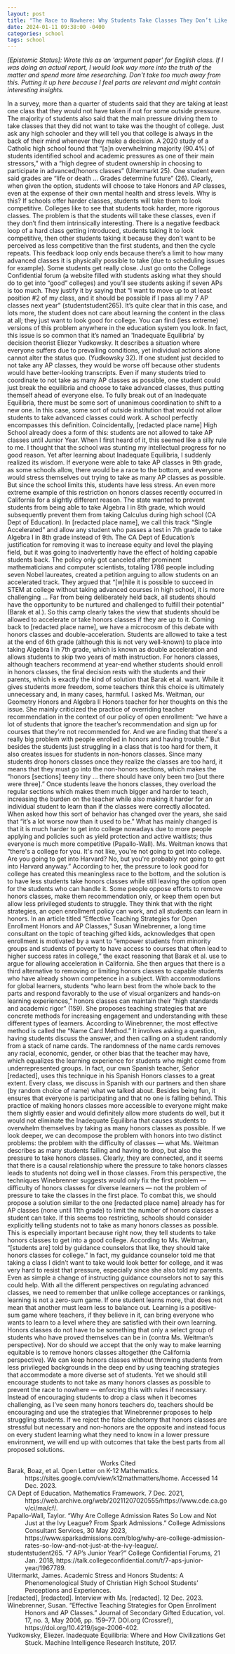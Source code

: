 ```yaml
---
layout: post
title: "The Race to Nowhere: Why Students Take Classes They Don’t Like and What We Can Do About It"
date: 2024-01-11 09:38:00 -0400
categories: school
tags: school
---
```


*[Epistemic Status]: Wrote this as an 'argument paper' for English class. If I was doing an actual report, I would look way more into the truth of the matter and spend more time researching. Don't take too much away from this. Putting it up here because I feel parts are relevant and might contain interesting insights.*

In a survey, more than a quarter of students said that they are taking at least one class that they would not have taken if not for some outside pressure. The majority of students also said that the main pressure driving them to take classes that they did not want to take was the thought of college. Just ask any high schooler and they will tell you that college is always in the back of their mind whenever they make a decision.
	A 2020 study of a Catholic high school found that “[a]n overwhelming majority (90.4%) of students identified school and academic pressures as one of their main stressors,” with a “high degree of student ownership in choosing to participate in advanced/honors classes” (Uitermarkt 25). One student even said grades are “life or death … Grades determine future” (26). Clearly, when given the option, students will choose to take Honors and AP classes, even at the expense of their own mental health and stress levels. Why is this?
	If schools offer harder classes, students will take them to look competitive. Colleges like to see that students took harder, more rigorous classes. The problem is that the students will take these classes, even if they don’t find them intrinsically interesting. There is a negative feedback loop of a hard class getting introduced, students taking it to look competitive, then other students taking it because they don’t want to be perceived as less competitive than the first students, and then the cycle repeats. This feedback loop only ends because there’s a limit to how many advanced classes it is physically possible to take (due to scheduling issues for example).
Some students get really close.  Just go onto the College Confidential forum (a website filled with students asking what they should do to get into “good” colleges) and you’ll see students asking if seven APs is too much. They justify it by saying that “I want to move up to at least position #2 of my class, and it should be possible if I pass all my 7 AP classes next year” (studentstudent265). It’s quite clear that in this case, and lots more, the student does not care about learning the content in the class at all; they just want to look good for college. You can find (less extreme) versions of this problem anywhere in the education system you look.
In fact, this issue is so common that it’s named an 'Inadequate Equilibria' by decision theorist Eliezer Yudkowsky. It describes a situation where everyone suffers due to prevailing conditions, yet individual actions alone cannot alter the status quo. (Yudkowsky 32). If one student just decided to not take any AP classes, they would be worse off because other students would have better-looking transcripts. Even if many students tried to coordinate to not take as many AP classes as possible, one student could just break the equilibria and choose to take advanced classes, thus putting themself ahead of everyone else. To fully break out of an Inadequate Equilibria, there must be some sort of unanimous coordination to shift to a new one. In this case, some sort of outside institution that would not allow students to take advanced classes could work. A school perfectly encompasses this definition.
Coincidentally, [redacted place name] High School already does a form of this: students are not allowed to take AP classes until Junior Year. When I first heard of it, this seemed like a silly rule to me. I thought that the school was stunting my intellectual progress for no good reason. Yet after learning about Inadequate Equilibria, I suddenly realized its wisdom. If everyone were able to take AP classes in 9th grade, as some schools allow, there would be a race to the bottom, and everyone would stress themselves out trying to take as many AP classes as possible. But since the school limits this, students have less stress.
An even more extreme example of this restriction on honors classes recently occurred in California for a slightly different reason. The state wanted to prevent students from being able to take Algebra I in 8th grade, which would subsequently prevent them from taking Calculus during high school (CA Dept of Education). In [redacted place name], we call this track “Single Accelerated” and allow any student who passes a test in 7th grade to take Algebra I in 8th grade instead of 9th. The CA Dept of Education’s justification for removing it was to increase equity and level the playing field, but it was going to inadvertently have the effect of holding capable students back. The policy only got canceled after prominent mathematicians and computer scientists, totaling 1786 people including seven Nobel laureates, created a petition arguing to allow students on an accelerated track. They argued that “[w]hile it is possible to succeed in STEM at college without taking advanced courses in high school, it is more challenging … Far from being deliberately held back, all students should have the opportunity to be nurtured and challenged to fulfill their potential” (Barak et al.). So this camp clearly takes the view that students should be allowed to accelerate or take honors classes if they are up to it.
Coming back to [redacted place name], we have a microcosm of this debate with honors classes and double-acceleration. Students are allowed to take a test at the end of 6th grade (although this is not very well-known) to place into taking Algebra I in 7th grade, which is known as double acceleration and allows students to skip two years of math instruction. For honors classes, although teachers recommend at year-end whether students should enroll in honors classes, the final decision rests with the students and their parents, which is exactly the kind of solution that Barak et al. want. While it gives students more freedom, some teachers think this choice is ultimately unnecessary and, in many cases, harmful. I asked Ms. Weitman, our Geometry Honors and Algebra II Honors teacher for her thoughts on this the issue. She mainly criticized the practice of overriding teacher recommendation in the context of our policy of open enrollment: “we have a lot of students that ignore the teacher’s recommendation and sign up for courses that they're not recommended for. And we are finding that there's a really big problem with people enrolled in honors and having trouble.” But besides the students just struggling in a class that is too hard for them, it also creates issues for students in non-honors classes. Since many students drop honors classes once they realize the classes are too hard, it means that they must go into the non-honors sections, which makes the “honors [sections] teeny tiny … there should have only been two [but there were three].” Once students leave the honors classes, they overload the regular sections which makes them much bigger and harder to teach, increasing the burden on the teacher while also making it harder for an individual student to learn than if the classes were correctly allocated.
When asked how this sort of behavior has changed over the years, she said that “it’s a lot worse now than it used to be.” What has mainly changed is that it is much harder to get into college nowadays due to more people applying and policies such as yield protection and active waitlists; thus everyone is much more competitive (Papallo-Wall). Ms. Weitman knows that “there's a college for you. It's not like, you're not going to get into college. Are you going to get into Harvard? No, but you're probably not going to get into Harvard anyway.” According to her, the pressure to look good for college has created this meaningless race to the bottom, and the solution is to have less students take honors classes while still leaving the option open for the students who can handle it.
Some people oppose efforts to remove honors classes, make them recommendation only, or keep them open but allow less privileged students to struggle. They think that with the right strategies, an open enrollment policy can work, and all students can learn in honors. In an article titled “Effective Teaching Strategies for Open Enrollment Honors and AP Classes,” Susan Winebrenner, a long time consultant on the topic of teaching gifted kids, acknowledges that open enrollment is motivated by a want to “empower students from minority groups and students of poverty to have access to courses that often lead to higher success rates in college,” the exact reasoning that Barak et al. use to argue for allowing acceleration in California. She then argues that there is a third alternative to removing or limiting honors classes to capable students who have already shown competence in a subject. With accommodations for global learners, students “who learn best from the whole back to the parts and respond favorably to the use of visual organizers and hands-on learning experiences,” honors classes can maintain their “high standards and academic rigor” (159). She proposes teaching strategies that are concrete methods for increasing engagement and understanding with these different types of learners.
According to Winebrenner, the most effective method is called the “Name Card Method.” It involves asking a question, having students discuss the answer, and then calling on a student randomly from a stack of name cards. The randomness of the name cards removes any racial, economic, gender, or other bias that the teacher may have, which equalizes the learning experience for students who might come from underrepresented groups. In fact, our own Spanish teacher, Señor [redacted], uses this technique in his Spanish Honors classes to a great extent. Every class, we discuss in Spanish with our partners and then share (by random choice of name) what we talked about. Besides being fun, it ensures that everyone is participating and that no one is falling behind.
This practice of making honors classes more accessible to everyone might make them slightly easier and would definitely allow more students do well, but it would not eliminate the Inadequate Equilibria that causes students to overwhelm themselves by taking as many honors classes as possible. If we look deeper, we can decompose the problem with honors into two distinct problems: the problem with the difficulty of classes — what Ms. Weitman describes as many students failing and having to drop, but also the pressure to take honors classes. Clearly, they are connected, and it seems that there is a causal relationship where the pressure to take honors classes leads to students not doing well in those classes. From this perspective, the techniques Winebrenner suggests would only fix the first problem — difficulty of honors classes for diverse learners — not the problem of pressure to take the classes in the first place. To combat this, we should propose a solution similar to the one [redacted place name] already has for AP classes (none until 11th grade) to limit the number of honors classes a student can take.
If this seems too restricting, schools should consider explicitly telling students not to take as many honors classes as possible. This is especially important because right now, they tell students to take honors classes to get into a good college. According to Ms. Weitman, “[students are] told by guidance counselors that like, they should take honors classes for college.” In fact, my guidance counselor told me that taking a class I didn’t want to take would look better for college, and it was very hard to resist that pressure, especially since she also told my parents. Even as simple a change of instructing guidance counselors not to say this could help.
With all the different perspectives on regulating advanced classes, we need to remember that unlike college acceptances or rankings, learning is not a zero-sum game. If one student learns more, that does not mean that another must learn less to balance out. Learning is a positive-sum game where teachers, if they believe in it, can bring everyone who wants to learn to a level where they are satisfied with their own learning. Honors classes do not have to be something that only a select group of students who have proved themselves can be in (contra Ms. Weitman’s perspective). Nor do should we accept that the only way to make learning equitable is to remove honors classes altogether (the California perspective). We can keep honors classes without throwing students from less privileged backgrounds in the deep end by using teaching strategies that accommodate a more diverse set of students. Yet we should still encourage students to not take as many honors classes as possible to prevent the race to nowhere — enforcing this with rules if necessary.
Instead of encouraging students to drop a class when it becomes challenging, as I’ve seen many honors teachers do, teachers should be encouraging and use the strategies that Winebrenner proposes to help struggling students. If we reject the false dichotomy that honors classes are stressful but necessary and non-honors are the opposite and instead focus on every student learning what they need to know in a lower pressure environment, we will end up with outcomes that take the best parts from all proposed solutions.
 
<div style="text-align: center;">Works Cited</div>


<div style="margin-left: 40px; text-indent: -40px;">
Barak, Boaz, et al. Open Letter on K-12 Mathematics. https://sites.google.com/view/k12mathmatters/home. Accessed 14 Dec. 2023.
  </div>
<div style="margin-left: 40px; text-indent: -40px;"> CA Dept of Education. Mathematics Framework. 7 Dec. 2021, https://web.archive.org/web/20211207020555/https://www.cde.ca.gov/ci/ma/cf/. </div>
<div style="margin-left: 40px; text-indent: -40px;"> Papallo-Wall, Taylor. “Why Are College Admission Rates So Low and Not Just at the Ivy League? From Spark Admissions.” College Admissions Consultant Services, 30 May 2023, https://www.sparkadmissions.com/blog/why-are-college-admission-rates-so-low-and-not-just-at-the-ivy-league/. </div>
<div style="margin-left: 40px; text-indent: -40px;"> studentstudent265. “7 AP’s Junior Year?” College Confidential Forums, 21 Jan. 2018, https://talk.collegeconfidential.com/t/7-aps-junior-year/1967789. </div>
<div style="margin-left: 40px; text-indent: -40px;"> Uitermarkt, James. Academic Stress and Honors Students: A Phenomenological Study of Christian High School Students’ Perceptions and Experiences. </div>
<div style="margin-left: 40px; text-indent: -40px;"> [redacted], [redacted]. Interview with Ms. [redacted]. 12 Dec. 2023. </div>
<div style="margin-left: 40px; text-indent: -40px;"> Winebrenner, Susan. “Effective Teaching Strategies for Open Enrollment Honors and AP Classes.” Journal of Secondary Gifted Education, vol. 17, no. 3, May 2006, pp. 159–77. DOI.org (Crossref), https://doi.org/10.4219/jsge-2006-402. </div>
<div style="margin-left: 40px; text-indent: -40px;"> Yudkowsky, Eliezer. Inadequate Equilibria: Where and How Civilizations Get Stuck. Machine Intelligence Research Institute, 2017. </div>


